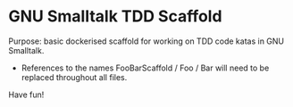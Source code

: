 # GNU Smalltalk TDD Scaffold

Purpose: basic dockerised scaffold for working on TDD code katas in GNU Smalltalk.

- References to the names FooBarScaffold / Foo / Bar will need to be replaced throughout all files.

Have fun!

